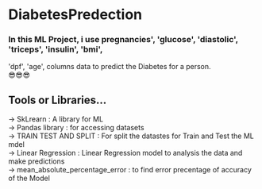 # DiabetesPredection 
### In this ML Project, i use pregnancies', 'glucose', 'diastolic', 'triceps', 'insulin', 'bmi',
'dpf', 'age', columns data to predict the Diabetes for a person.<br>
😎😎😎
## Tools or Libraries...
-> SkLrearn : A library for ML <br>
-> Pandas library : for accessing datasets <br>
-> TRAIN TEST AND SPLIT : For split the datastes for Train and Test the ML mdel <br>
-> Linear Regression : Linear Regression model to analysis the data and make predictions <br>
-> mean_absolute_percentage_error : to find error precentage of accuracy of the Model <br>
